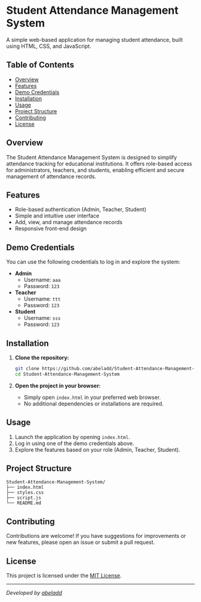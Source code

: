 # Student Attendance Management System

A simple web-based application for managing student attendance, built using HTML, CSS, and JavaScript.

## Table of Contents

- [Overview](#overview)
- [Features](#features)
- [Demo Credentials](#demo-credentials)
- [Installation](#installation)
- [Usage](#usage)
- [Project Structure](#project-structure)
- [Contributing](#contributing)
- [License](#license)

## Overview

The Student Attendance Management System is designed to simplify attendance tracking for educational institutions. It offers role-based access for administrators, teachers, and students, enabling efficient and secure management of attendance records.

## Features

- Role-based authentication (Admin, Teacher, Student)
- Simple and intuitive user interface
- Add, view, and manage attendance records
- Responsive front-end design

## Demo Credentials

You can use the following credentials to log in and explore the system:

- **Admin**
  - Username: `aaa`
  - Password: `123`
- **Teacher**
  - Username: `ttt`
  - Password: `123`
- **Student**
  - Username: `sss`
  - Password: `123`

## Installation

1. **Clone the repository:**
   ```bash
   git clone https://github.com/abeladd/Student-Attendance-Management-System.git
   cd Student-Attendance-Management-System
   ```

2. **Open the project in your browser:**
   - Simply open `index.html` in your preferred web browser.
   - No additional dependencies or installations are required.

## Usage

1. Launch the application by opening `index.html`.
2. Log in using one of the demo credentials above.
3. Explore the features based on your role (Admin, Teacher, Student).

## Project Structure

```
Student-Attendance-Management-System/
├── index.html
├── styles.css
├── script.js
└── README.md
```

## Contributing

Contributions are welcome! If you have suggestions for improvements or new features, please open an issue or submit a pull request.

## License

This project is licensed under the [MIT License](LICENSE).

---

*Developed by [abeladd](https://github.com/abeladd)*
